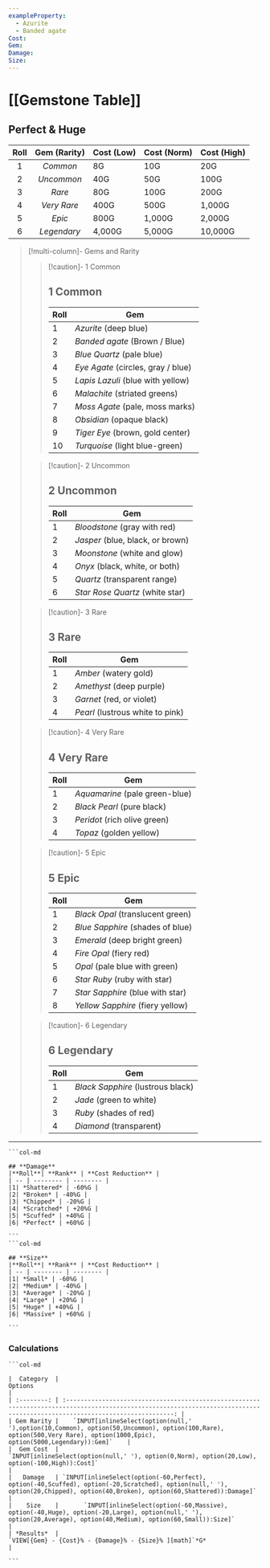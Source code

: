 ```yaml
---
exampleProperty:
  - Azurite
  - Banded agate
Cost: 
Gem: 
Damage: 
Size: 
---
```


# [[Gemstone Table]]
## **Perfect** & **Huge**

| Roll | Gem (Rarity) | Cost (Low) | Cost (Norm) | Cost (High) |
| :--: | :----------: | ---------- | ----------- | ----------- |
|  1   |   *Common*   | 8G         | 10G         | 20G         |
|  2   |  *Uncommon*  | 40G        | 50G         | 100G        |
|  3   |    *Rare*    | 80G        | 100G        | 200G        |
|  4   | *Very Rare*  | 400G       | 500G        | 1,000G      |
|  5   |    *Epic*    | 800G       | 1,000G      | 2,000G      |
|  6   | *Legendary*  | 4,000G     | 5,000G      | 10,000G     |

>[!multi-column]- Gems and Rarity
>>[!caution]- 1 Common 
>>## 1 Common
>>|**Roll**| **Gem** | 
>>| -- | -------- |
>>|1| *Azurite* (deep blue) |
>>|2| *Banded agate* (Brown / Blue) |
>>|3| *Blue Quartz* (pale blue) | 
>>|4| *Eye Agate* (circles, gray / blue) |
>>|5| *Lapis Lazuli* (blue with yellow) |
>>|6| *Malachite* (striated greens) | 
>>|7| *Moss Agate* (pale, moss marks) | 
>>|8| *Obsidian* (opaque black) | 
>>|9| *Tiger Eye* (brown, gold center) | 
>>|10| *Turquoise* (light blue-green) | 
>
>>[!caution]- 2 Uncommon
>>## 2 Uncommon
>>|**Roll**| **Gem** | 
>>| -- | -------- |
>>|1| *Bloodstone* (gray with red) |
>>|2| *Jasper* (blue, black, or brown) |
>>|3| *Moonstone* (white and glow) | 
>>|4| *Onyx* (black, white, or both) |
>>|5| *Quartz* (transparent range) |
>>|6| *Star Rose Quartz* (white star) | 
>
>>[!caution]- 3 Rare
>>## 3 Rare
>>|**Roll**| **Gem** | 
>>| -- | -------- |
>>|1| *Amber* (watery gold) |
>>|2| *Amethyst* (deep purple) |
>>|3| *Garnet* (red, or violet) | 
>>|4| *Pearl* (lustrous white to pink) |
>
>>[!caution]- 4 Very Rare 
>>## 4 Very Rare 
>>|**Roll**| **Gem** | 
>>| -- | -------- |
>>|1| *Aquamarine* (pale green-blue) |
>>|2| *Black Pearl* (pure black) |
>>|3| *Peridot* (rich olive green) | 
>>|4| *Topaz* (golden yellow) |
>
>>[!caution]- 5 Epic 
>>## 5 Epic 
>>|**Roll**| **Gem** | 
>>| -- | -------- |
>>|1| *Black Opal* (translucent green) |
>>|2| *Blue Sapphire* (shades of blue) |
>>|3| *Emerald* (deep bright green) | 
>>|4| *Fire Opal* (fiery red) |
>>|5| *Opal* (pale blue with green) |
>>|6| *Star Ruby* (ruby with star) | 
>>|7| *Star Sapphire* (blue with star) | 
>>|8| *Yellow Sapphire* (fiery yellow) | 
>
>>[!caution]- 6 Legendary
>>## 6 Legendary
>>|**Roll**| **Gem** | 
>>| -- | -------- |
>>|1| *Black Sapphire* (lustrous black) |
>>|2| *Jade* (green to white) |
>>|3| *Ruby* (shades of red) | 
>>|4| *Diamond* (transparent) |
---

````col
```col-md

## **Damage**
|**Roll**| **Rank** | **Cost Reduction** | 
| -- | -------- | -------- | 
|1| *Shattered* | -60%G |
|2| *Broken* | -40%G |
|3| *Chipped* | -20%G |
|4| *Scratched* | +20%G |
|5| *Scuffed* | +40%G |
|6| *Perfect* | +60%G |

```
```col-md

## **Size**
|**Roll**| **Rank** | **Cost Reduction** |
| -- | -------- | -------- | 
|1| *Small* | -60%G |
|2| *Medium* | -40%G |
|3| *Average* | -20%G |
|4| *Large* | +20%G |
|5| *Huge* | +40%G | 
|6| *Massive* | +60%G |

```
````

### Calculations
````col
```col-md

|  Category  |                                                                                   Options                                                                                    |
| :--------: | :--------------------------------------------------------------------------------------------------------------------------------------------------------------------------: |
| Gem Rarity |    `INPUT[inlineSelect(option(null,' '),option(10,Common), option(50,Uncommon), option(100,Rare), option(500,Very Rare), option(1000,Epic), option(5000,Legendary)):Gem]`    |
|  Gem Cost  |                                                `INPUT[inlineSelect(option(null,' '), option(0,Norm), option(20,Low), option(-100,High)):Cost]`                                                 |
|   Damage   | `INPUT[inlineSelect(option(-60,Perfect), option(-40,Scuffed), option(-20,Scratched), option(null,' '), option(20,Chipped), option(40,Broken), option(60,Shattered)):Damage]` |
|    Size    |       `INPUT[inlineSelect(option(-60,Massive), option(-40,Huge), option(-20,Large), option(null,' '), option(20,Average), option(40,Medium), option(60,Small)):Size]`        |
| *Results*  |                                                           `VIEW[{Gem} - {Cost}% - {Damage}% - {Size}% ][math]`*G*                                                            |

```
````
